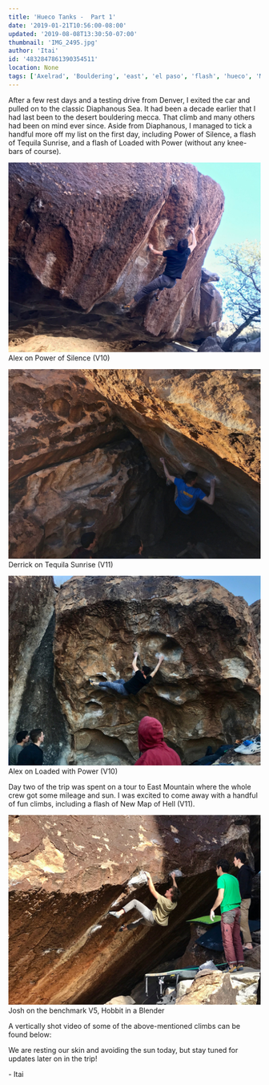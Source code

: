 ```yaml
---
title: 'Hueco Tanks -  Part 1'
date: '2019-01-21T10:56:00-08:00'
updated: '2019-08-08T13:30:50-07:00'
thumbnail: 'IMG_2495.jpg'
author: 'Itai'
id: '4832847861390354511'
location: None
tags: ['Axelrad', 'Bouldering', 'east', 'el paso', 'flash', 'hueco', 'Mountain', 'north', 'tanks', 'texas']
---
```

After a few rest days and a testing drive from Denver, I exited the car and pulled on to the classic Diaphanous Sea. It had been a decade earlier that I had last been to the desert bouldering mecca. That climb and many others had been on mind ever since. Aside from Diaphanous, I managed to tick a handful more off my list on the first day, including Power of Silence, a flash of Tequila Sunrise, and a flash of Loaded with Power (without any knee-bars of course).

![image alt](/images/IMG_2495.jpg)Alex on Power of Silence (V10)

![image alt](/images/IMG_6982.jpg)Derrick on Tequila Sunrise (V11)

![image alt](/images/IMG_9346.jpg)Alex on Loaded with Power (V10)

Day two of the trip was spent on a tour to East Mountain where the whole crew got some mileage and sun. I was excited to come away with a handful of fun climbs, including a flash of New Map of Hell (V11).

![image alt](/images/IMG_4425.jpg)Josh on the benchmark V5, Hobbit in a Blender

A vertically shot video of some of the above-mentioned climbs can be found below:

We are resting our skin and avoiding the sun today, but stay tuned for updates later on in the trip!

\- Itai

